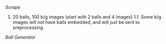 *Scrape*

1. 20 balls, 100 b/g images (start with 2 balls and 4 images)
1.1. Some b/g images will not have balls embedded, and will just be sent to preprocessing


*Ball Generator*
